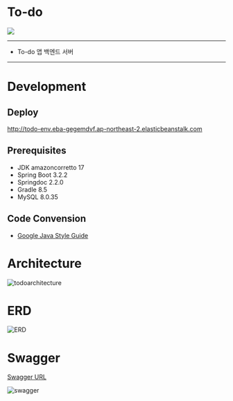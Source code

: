 # To-do

![](https://img.shields.io/badge/내일배움캠프-Spring개인과제-white.svg)


---
+ To-do 앱 백엔드 서버
---  

# Development

## Deploy
http://todo-env.eba-gegemdvf.ap-northeast-2.elasticbeanstalk.com

## Prerequisites
+ JDK amazoncorretto 17
+ Spring Boot 3.2.2
+ Springdoc 2.2.0
+ Gradle 8.5
+ MySQL 8.0.35

## Code Convension
+ [Google Java Style Guide](https://google.github.io/styleguide/javaguide.html)

# Architecture
![todoarchitecture](https://github.com/sonjh919/ScheduleManagement/assets/109019081/263b4a08-6b7a-4ad9-9f5a-b8cdc0792b14)

# ERD
![ERD](https://github.com/sonjh919/ScheduleManagement/assets/109019081/d0bda85c-945c-424e-b20f-48052b042243)

# Swagger
[Swagger URL](http://todo-env.eba-gegemdvf.ap-northeast-2.elasticbeanstalk.com/swagger-ui/index.html)

![swagger](https://github.com/sonjh919/ScheduleManagement/assets/109019081/4a05e86e-ddbe-431f-b7c3-8f09c64652e8)
 
